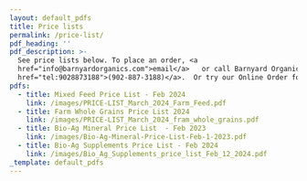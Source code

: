 ```yaml
---
layout: default_pdfs
title: Price lists
permalink: /price-list/
pdf_heading: ''
pdf_description: >-
  See price lists below. To place an order, <a
  href="info@barnyardorganics.com">email</a>   or call Barnyard Organics <a
  href="tel:9028873188">(902-887-3188)</a>.  Or try our Online Order form! 
pdfs:
  - title: Mixed Feed Price List - Feb 2024
    link: /images/PRICE-LIST_March_2024_Farm_Feed.pdf
  - title: Farm Whole Grains Price List 2024
    link: /images/PRICE-LIST_March_2024_fram_whole_grains.pdf
  - title: Bio-Ag Mineral Price List  - Feb 2023
    link: /images/Bio-Ag-Mineral-Price-List-Feb-1-2023.pdf
  - title: Bio-Ag Supplements Price List - Feb 2024
    link: /images/Bio_Ag_Supplements_price_list_Feb_12_2024.pdf
_template: default_pdfs
---
```




